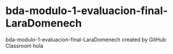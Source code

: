 # bda-modulo-1-evaluacion-final-LaraDomenech
bda-modulo-1-evaluacion-final-LaraDomenech created by GitHub Classroom
hola
